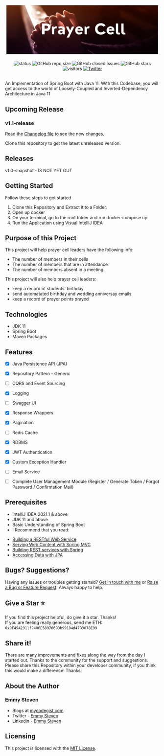 
![Logo](https://github.com/emmysteven/prayercell/blob/main/server/src/main/resources/static/prayercell.png)

<div align="center">
	<img alt="status" src="https://img.shields.io/badge/Status-developing-brightgree">
	<img alt="GitHub repo size" src="https://img.shields.io/github/repo-size/emmysteven/prayercell">
	<img alt="GitHub closed issues" src="https://img.shields.io/github/issues-closed/emmysteven/prayercell">
	<img alt="GitHub stars" src="https://img.shields.io/github/stars/emmysteven/prayercell">
	<img alt="visitors" src="https://visitor-badge.laobi.icu/badge?page_id=prayercell">
	<a href="https://twitter.com/intent/tweet?hashtags=prayercell,java,Spring Boot,oss&text=A+portal+for+efficient+and+effective+prayer+cell+management&url=https%3A%2F%2Fgithub.com%2Femmysteven%2Fprayercell&via=emmysteven_">
		<img alt="Twitter" src="https://img.shields.io/twitter/url/http/shields.io.svg?style=flat&logo=twitter">
	</a>

</div>

<br/>

An Implementation of Spring Boot with Java 11.
With this Codebase, you will get access to the world of Loosely-Coupled and Inverted-Dependency Architecture in Java 11

## Upcoming Release

### v1.1-release

Read the [Changelog file](https://github.com/emmysteven/prayercell/blob/main/CHANGELOG.md) to see the new changes.

Clone this repository to get the latest unreleased version.


## Releases

v1.0-snapshot - IS NOT YET OUT<!--[Download the first snapshot here](https://github.com/emmysteven/prayercell/releases/tag/v1.0-snapshot) -->

## Getting Started
Follow these steps to get started
1. Clone this Repository and Extract it to a Folder.
2. Open up docker
3. On your terminal, go to the root folder and run docker-compose up
4. Run the Application using Visual IntelliJ IDEA


## Purpose of this Project

This project will help prayer cell leaders have the following info:
- The number of members in their cells
- The number of members that are in attendance
- The number of members absent in a meeting

This project will also help prayer cell leaders:
- keep a record of students' birthday
- send automatated birthday and wedding anniversay emails
- keep a record of prayer points prayed


## Technologies
- JDK 11
- Spring Boot
- Maven Packages

## Features
- [x] Java Persistence API (JPA)
- [x] Repository Pattern - Generic
- [ ] CQRS and Event Sourcing
- [x] Logging
- [ ] Swagger UI
- [x] Response Wrappers
- [x] Pagination
- [ ] Redis Cache
- [x] RDBMS
- [x] JWT Authentication
- [x] Custom Exception Handler
- [ ] Email Service
- [ ] Complete User Management Module (Register / Generate Token / Forgot Password / Confirmation Mail)


## Prerequisites
- IntelliJ IDEA 2021.1 & above
- JDK 11 and above
- Basic Understanding of Spring Boot
- I Recommend that you read:
* [Building a RESTful Web Service](https://spring.io/guides/gs/rest-service/)
* [Serving Web Content with Spring MVC](https://spring.io/guides/gs/serving-web-content/)
* [Building REST services with Spring](https://spring.io/guides/tutorials/bookmarks/)
* [Accessing Data with JPA](https://spring.io/guides/gs/accessing-data-jpa/)


## Bugs? Suggestions?
Having any issues or troubles getting started? [Get in touch with me](https://www.mycodegist.com/contact) or [Raise a Bug or Feature Request](https://github.com/emmysteven/prayercell/issues/new/choose). Always happy to help.


## Give a Star ⭐
If you find this project helpful, do give it a star. Thanks! <br/>
If you are feeling really generous, send me ETH: <code>0x9F4942911f2406E5897669Db99184d47B3078E99</code>


## Share it!
There are many improvements and fixes along the way from the day I started out. Thanks to the community for the support and suggestions.
Please share this Repository within your developer community, if you think this would make a difference! Thanks.


## About the Author
### Emmy Steven
- Blogs at [mycodegist.com](https://www.mycodegist.com)
- Twitter - [Emmy Steven](https://www.twitter.com/emmysteven_)
- Linkedin - [Emmy Steven](https://www.linkedin.com/in/emmysteven/)

## Licensing
This project is licensed with the [MIT License](https://github.com/emmysteven/prayercell/blob/main/LICENSE).
